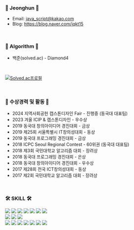 ### 👋 Jeonghun 👋
* Email: java_script@kakao.com</br>
* Blog: https://blog.naver.com/jqkt15
</br>


<!--
**Dice15/Dice15** is a ✨ _special_ ✨ repository because its `README.md` (this file) appears on your GitHub profile.

- 🔭 I’m currently working on ...
- 🌱 I’m currently learning ...
- 👯 I’m looking to collaborate on ...
- 🤔 I’m looking for help with ...
- 💬 Ask me about ...
- 📫 How to reach me: ...
- 😄 Pronouns: ...
- ⚡ Fun fact: ...
-->

### 🌱 Algorithm 🌱
* 백준(solved.ac) - Diamond4
</br>

[![Solved.ac프로필](http://mazassumnida.wtf/api/v2/generate_badge?boj=97mjh1012)](https://solved.ac/97mjh1012)

</br>

### 🎉 수상경력 및 활동 🎉
- 2024 지역사회공헌 캡스톤디자인 Fair - 진행중 (동국대 대표팀)
- 2023 겨울 ICIP & 캡스톤디자인 - 우수상
- 2019 동국대 창의아이디어 경진대회 - 금상
- 2019 제25회 서울특별시 IT창의성대회 - 동상
- 2019 동국대 프로그래밍 경진대회 - 금상
- 2018 ICPC Seoul Regional Contest - 60위권 (동국대 대표팀)
- 2018 제3회 국민대학교 알고리즘 대회 - 장려상
- 2018 동국대 프로그래밍 경진대회 -	은상
- 2018 동국대 창의아이디어 경진대회 - 우수상
- 2017 제28회 전국 ICT창의성대회 - 동상
- 2017 	제2회 국민대학교 알고리즘 대회 - 장려상

</br>
  
### 🛠 SKILL 🛠
<div> 
 <img src="https://img.shields.io/badge/Next.js-000000?style=flat-square&logo=next.js&logoColor=white"/>
 <img src="https://img.shields.io/badge/React.js-007ACC?style=flat-square&logo=react&logoColor=white"/>
 <img src="https://img.shields.io/badge/TypeScript-007ACC?style=flat-square&logo=typescript&logoColor=white"/>
 <img src="https://img.shields.io/badge/JavaScript-F7DF1E?style=flat-square&logo=javascript&logoColor=black"/> 
 <img src="https://img.shields.io/badge/HTML5-E34F26?style=flat-square&logo=html5&logoColor=white"/>
 <img src="https://img.shields.io/badge/CSS3-1572B6?style=flat-square&logo=css3&logoColor=white"/> 
 <img src="https://img.shields.io/badge/VSCode-007ACC?style=flat-square&logo=visualstudiocode&logoColor=white"/>
</div>

<div>
  <img src="https://img.shields.io/badge/Java-ED8B00?style=flat-square&logo=java&logoColor=white"/>
  <img src="https://img.shields.io/badge/Spring-6DB33F?style=flat-square&logo=spring&logoColor=white"/>
  <img src="https://img.shields.io/badge/IntelliJ%20IDEA-FF5700?style=flat-square&logo=intellijidea&logoColor=white"/>
</div>

<div>
 <img src="https://img.shields.io/badge/C++-00599C?style=flat-square&logo=cplusplus&logoColor=white"/>
 <img src="https://img.shields.io/badge/C++/CLI-00599C?style=flat-square&logo=cplusplus&logoColor=white"/>
 <img src="https://img.shields.io/badge/C%23-239120?style=flat-square&logo=csharp&logoColor=white"/>
 <img src="https://img.shields.io/badge/.Net-512BD4?style=flat-square&logo=dotnet&logoColor=white"/>
 <img src="https://img.shields.io/badge/.NET%20Framework-512BD4?style=flat-square&logo=.net&logoColor=white"/>
 <img src="https://img.shields.io/badge/.NET%20Core-512BD4?style=flat-square&logo=.net&logoColor=white"/>
 <img src="https://img.shields.io/badge/Visual Studio-5C2D91?style=flat-square&logo=visualstudio&logoColor=white"/>
</div>




